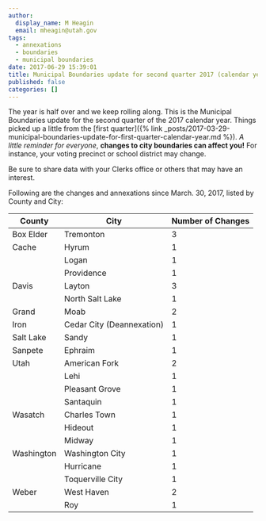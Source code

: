 ```yaml
---
author:
  display_name: M Heagin
  email: mheagin@utah.gov
tags:
  - annexations
  - boundaries
  - municipal boundaries
date: 2017-06-29 15:39:01
title: Municipal Boundaries update for second quarter 2017 (calendar year)
published: false
categories: []
---
```


The year is half over and we keep rolling along. This is the Municipal Boundaries update for the second quarter of the 2017 calendar year. Things picked up a little from the [first quarter]({% link _posts/2017-03-29-municipal-boundaries-update-for-first-quarter-calendar-year.md %}). _A little reminder for everyone_, **changes to city boundaries can affect you!** For instance, your voting precinct or school district may change.

Be sure to share data with your Clerks office or others that may have an interest.

Following are the changes and annexations since March. 30, 2017, listed by County and City:

| County     | City                      | Number of Changes |
| ---------- | ------------------------- | ----------------- |
| Box Elder  | Tremonton                 | 3                 |
| Cache      | Hyrum                     | 1                 |
|            | Logan                     | 1                 |
|            | Providence                | 1                 |
| Davis      | Layton                    | 3                 |
|            | North Salt Lake           | 1                 |
| Grand      | Moab                      | 2                 |
| Iron       | Cedar City (Deannexation) | 1                 |
| Salt Lake  | Sandy                     | 1                 |
| Sanpete    | Ephraim                   | 1                 |
| Utah       | American Fork             | 2                 |
|            | Lehi                      | 1                 |
|            | Pleasant Grove            | 1                 |
|            | Santaquin                 | 1                 |
| Wasatch    | Charles Town              | 1                 |
|            | Hideout                   | 1                 |
|            | Midway                    | 1                 |
| Washington | Washington City           | 1                 |
|            | Hurricane                 | 1                 |
|            | Toquerville City          | 1                 |
| Weber      | West Haven                | 2                 |
|            | Roy                       | 1                 |
